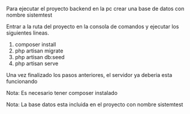 Para ejecutar el proyecto backend en la pc crear una base de datos con nombre sistemtest

Entrar a la ruta del proyecto en la consola de comandos y ejecutar los siguientes lineas. 
1.   composer install
2.   php artisan migrate
3.   php artisan db:seed
4.   php artisan serve 

Una vez finalizado los pasos anteriores, el servidor ya deberia esta funcionando  

Nota: Es necesario tener composer instalado

Nota: La base datos esta incluida en el proyecto con nombre sistemtest
